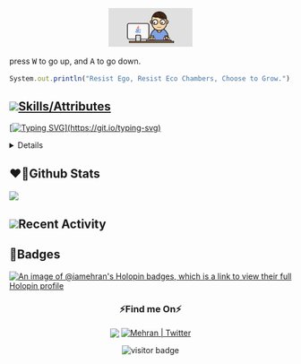 <p align="center"><img src="style/hello.gif" width="150px"></p>   
 press <kbd>W</kbd> to go up, and <kbd>A</kbd> to go down.

```js
System.out.println("Resist Ego, Resist Eco Chambers, Choose to Grow.");
```
</div> 

<p align="left"><a href="https://iamehran.github.io">
</p>

## <img src="https://i.pinimg.com/originals/af/8a/27/af8a27bf984e189f6a6bd7a6922075c1.gif" height="40"/>Skills/Attributes
[![Typing SVG](https://readme-typing-svg.herokuapp.com?font=Fira+Code&duration=1000&pause=1000&color=F7F7F7&width=331&height=30&lines=Java;React;Full+Stack;JavaScript;Open+Source;Still+Learning...)](https://git.io/typing-svg)
<details>
  <summary>More info</summary>
 <img width="90%" alt="Hello, I'm Mehran. I do open source!" src="./style/gh-cover.gif" /></a> 
</details>

## ❤️‍🔥Github Stats
<a href="https://github.com/iamehran/github-readme-stats"><img align="center" src="https://github-readme-stats.vercel.app/api/top-langs/?username=iamehran&layout=compact&theme=radical&hide_border=true" /></a> 


## <img height="40" src="https://raw.githubusercontent.com/innng/innng/master/assets/kyubey.gif"/>Recent Activity
<!--START_SECTION:activity-->

<!--END_SECTION:activity-->

## 📛Badges
[![An image of @iamehran's Holopin badges, which is a link to view their full Holopin profile](https://holopin.me/iamehran)](https://holopin.io/@iamehran)
<h3 align="center">⚡Find me On⚡</h3>
<p align="center"><a href="https://www.linkedin.com/in/mehran-firdous-78b582207/" target="blank"><img align="center" src="https://media.giphy.com/media/HQTYdpx1yhxWpugAi2/giphy.gif" width="50px" /></a> <a href="https://twitter.com/mehran_firdous"><img align="center" alt="Mehran | Twitter" width="21px" src="https://raw.githubusercontent.com/anuraghazra/anuraghazra/master/assets/twitter.svg" />
</a></p>

 <p align="center">
   <img src="https://visitor-badge.laobi.icu/badge?page_id=iamehran.iamehran" alt="visitor badge"/> 
</p>







<!-- <a href="https://dev.to/iamehran" target="blank"><img align="center" src="https://cdn.jsdelivr.net/npm/simple-icons@3.0.1/icons/dev-dot-to.svg" alt="iamehran" height="40" width="50" /></a> -->







